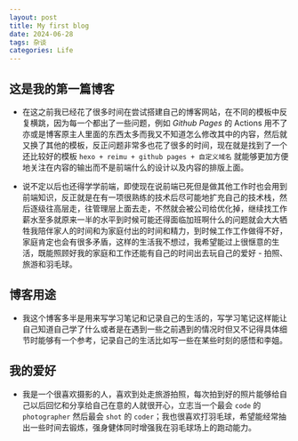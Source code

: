 ```yaml
---
layout: post
title: My first blog
date: 2024-06-28
tags: 杂谈
categories: Life
---
```


## 这是我的第一篇博客
- 在这之前我已经花了很多时间在尝试搭建自己的博客网站，在不同的模板中反复横跳，因为每一个都出了一些问题，例如 *Github Pages* 的 Actions 用不了亦或是博客原主人里面的东西太多而我又不知道怎么修改其中的内容，然后就又换了其他的模板，反正问题非常多也花了很多的时间，现在就是找到了一个还比较好的模板 `hexo + reimu + github pages + 自定义域名` 就能够更加方便地关注在内容的输出而不是前端什么的设计以及内容的排版上面。

- 说不定以后也还得学学前端，即使现在说前端已死但是做其他工作时也会用到前端知识，反正就是在有一项很熟练的技术后尽可能地扩充自己的技术栈，然后逐级往高层走，往管理层上面去走，不然就会被公司给优化掉，继续找工作薪水至多就原来一半的水平到时候可能还得面临加班啊什么的问题就会大大牺牲我陪伴家人的时间和为家庭付出的时间和精力，到时候工作工作做得不好，家庭肯定也会有很多矛盾，这样的生活我不想过，我希望能过上很惬意的生活，既能照顾好我的家庭和工作还能有自己的时间出去玩自己的爱好 - 拍照、旅游和羽毛球。

## 博客用途

- 我这个博客多半是用来写学习笔记和记录自己的生活的，写学习笔记这样能让自己知道自己学了什么或者是在遇到一些之前遇到的情况时但又不记得具体细节时能够有一个参考，记录自己的生活比如写一些在某些时刻的感悟和李姐。

## 我的爱好

- 我是一个很喜欢摄影的人，喜欢到处走旅游拍照，每次拍到好的照片能够给自己以后回忆和分享给自己在意的人就很开心，立志当一个最会 `code` 的 `photographer` 然后最会 `shot` 的 `coder`；我也很喜欢打羽毛球，希望能经常抽出一些时间去锻炼，强身健体同时增强我在羽毛球场上的跑动能力。

